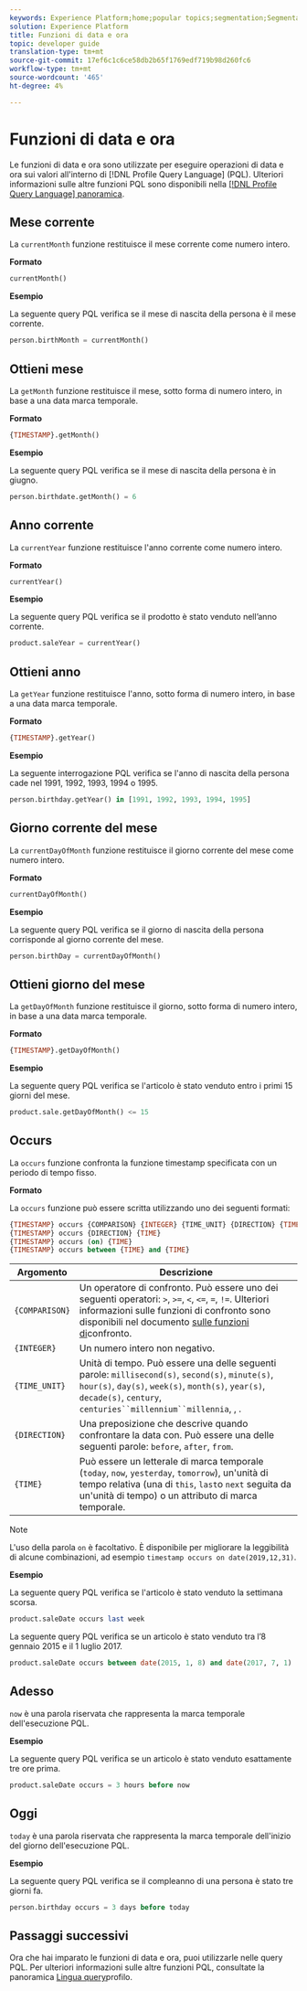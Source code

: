 ```yaml
---
keywords: Experience Platform;home;popular topics;segmentation;Segmentation;Segmentation Service;pql;PQL;Profile Query Language;date and time functions;datetime functions;datetime;date;time;
solution: Experience Platform
title: Funzioni di data e ora
topic: developer guide
translation-type: tm+mt
source-git-commit: 17ef6c1c6ce58db2b65f1769edf719b98d260fc6
workflow-type: tm+mt
source-wordcount: '465'
ht-degree: 4%

---
```



# Funzioni di data e ora

Le funzioni di data e ora sono utilizzate per eseguire operazioni di data e ora sui valori all&#39;interno di [!DNL Profile Query Language] (PQL). Ulteriori informazioni sulle altre funzioni PQL sono disponibili nella [[!DNL Profile Query Language] panoramica](./overview.md).

## Mese corrente

La `currentMonth` funzione restituisce il mese corrente come numero intero.

**Formato**

```sql
currentMonth()
```

**Esempio**

La seguente query PQL verifica se il mese di nascita della persona è il mese corrente.

```sql
person.birthMonth = currentMonth()
```

## Ottieni mese

La `getMonth` funzione restituisce il mese, sotto forma di numero intero, in base a una data marca temporale.

**Formato**

```sql
{TIMESTAMP}.getMonth()
```

**Esempio**

La seguente query PQL verifica se il mese di nascita della persona è in giugno.

```sql
person.birthdate.getMonth() = 6
```

## Anno corrente

La `currentYear` funzione restituisce l&#39;anno corrente come numero intero.

**Formato**

```sql
currentYear()
```

**Esempio**

La seguente query PQL verifica se il prodotto è stato venduto nell’anno corrente.

```sql
product.saleYear = currentYear()
```

## Ottieni anno

La `getYear` funzione restituisce l&#39;anno, sotto forma di numero intero, in base a una data marca temporale.

**Formato**

```sql
{TIMESTAMP}.getYear()
```

**Esempio**

La seguente interrogazione PQL verifica se l&#39;anno di nascita della persona cade nel 1991, 1992, 1993, 1994 o 1995.

```sql
person.birthday.getYear() in [1991, 1992, 1993, 1994, 1995]
```

## Giorno corrente del mese

La `currentDayOfMonth` funzione restituisce il giorno corrente del mese come numero intero.

**Formato**

```sql
currentDayOfMonth()
```

**Esempio**

La seguente query PQL verifica se il giorno di nascita della persona corrisponde al giorno corrente del mese.

```sql
person.birthDay = currentDayOfMonth()
```

## Ottieni giorno del mese

La `getDayOfMonth` funzione restituisce il giorno, sotto forma di numero intero, in base a una data marca temporale.

**Formato**

```sql
{TIMESTAMP}.getDayOfMonth()
```

**Esempio**

La seguente query PQL verifica se l&#39;articolo è stato venduto entro i primi 15 giorni del mese.

```sql
product.sale.getDayOfMonth() <= 15
```

## Occurs

La `occurs` funzione confronta la funzione timestamp specificata con un periodo di tempo fisso.

**Formato**

La `occurs` funzione può essere scritta utilizzando uno dei seguenti formati:

```sql
{TIMESTAMP} occurs {COMPARISON} {INTEGER} {TIME_UNIT} {DIRECTION} {TIME}
{TIMESTAMP} occurs {DIRECTION} {TIME}
{TIMESTAMP} occurs (on) {TIME}
{TIMESTAMP} occurs between {TIME} and {TIME}
```

| Argomento | Descrizione |
| --------- | ----------- |
| `{COMPARISON}` | Un operatore di confronto. Può essere uno dei seguenti operatori: `>`, `>=`, `<`, `<=`, `=`, `!=`. Ulteriori informazioni sulle funzioni di confronto sono disponibili nel documento [sulle funzioni di](./comparison-functions.md)confronto. |
| `{INTEGER}` | Un numero intero non negativo. |
| `{TIME_UNIT}` | Unità di tempo. Può essere una delle seguenti parole: `millisecond(s)`, `second(s)`, `minute(s)`, `hour(s)`, `day(s)`, `week(s)`, `month(s)`, `year(s)`, `decade(s)`, `century`, `centuries``millennium``millennia`, , . |
| `{DIRECTION}` | Una preposizione che descrive quando confrontare la data con. Può essere una delle seguenti parole: `before`, `after`, `from`. |
| `{TIME}` | Può essere un letterale di marca temporale (`today`, `now`, `yesterday`, `tomorrow`), un&#39;unità di tempo relativa (una di `this`, `last`o `next` seguita da un&#39;unità di tempo) o un attributo di marca temporale. |

>[!NOTE]
>
>L&#39;uso della parola `on` è facoltativo. È disponibile per migliorare la leggibilità di alcune combinazioni, ad esempio `timestamp occurs on date(2019,12,31)`.

**Esempio**

La seguente query PQL verifica se l&#39;articolo è stato venduto la settimana scorsa.

```sql
product.saleDate occurs last week
```

La seguente query PQL verifica se un articolo è stato venduto tra l’8 gennaio 2015 e il 1 luglio 2017.

```sql
product.saleDate occurs between date(2015, 1, 8) and date(2017, 7, 1)
```

## Adesso

`now` è una parola riservata che rappresenta la marca temporale dell&#39;esecuzione PQL.

**Esempio**

La seguente query PQL verifica se un articolo è stato venduto esattamente tre ore prima.

```sql
product.saleDate occurs = 3 hours before now
```

## Oggi

`today` è una parola riservata che rappresenta la marca temporale dell&#39;inizio del giorno dell&#39;esecuzione PQL.

**Esempio**

La seguente query PQL verifica se il compleanno di una persona è stato tre giorni fa.

```sql
person.birthday occurs = 3 days before today
```

## Passaggi successivi

Ora che hai imparato le funzioni di data e ora, puoi utilizzarle nelle query PQL. Per ulteriori informazioni sulle altre funzioni PQL, consultate la panoramica [Lingua query](./overview.md)profilo.
